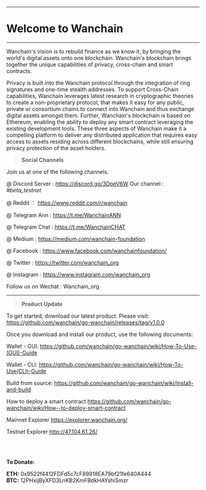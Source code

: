 
---
# Welcome to Wanchain

---
Wanchain's vision is to rebuild finance as we know it, by bringing the world's digital assets onto one blockchain. Wanchain's blockchain brings together the unique capabilities of privacy, cross-chain and smart contracts.

Privacy is built into the Wanchain protocol through the integration of ring signatures and one-time stealth addresses. To support Cross-Chain capabilities, Wanchain leverages latest research in cryptographic theories to create a non-proprietary protocol, that makes it easy for any public, private or consortium chains to connect into Wanchain and thus exchange digital assets amongst them. Further, Wanchain's blockchain is based on Ethereum, enabling the ability to deploy any smart contract leveraging the existing development tools. These three aspects of Wanchain make it a compelling platform to deliver any distributed application that requires easy access to assets residing across different blockchains, while still ensuring privacy protection of the asset holders.


>**Social Channels**
 
 Join us at one of the following channels. 

@ Discord Server : https://discord.gg/3DpeV6W   Our channel : *#beta_testnet*

@ Reddit ： https://www.reddit.com/r/wanchain

@ Telegram Ann : https://t.me/WanchainANN

@ Telegram Chat : https://t.me/WanchainCHAT

@ Medium : https://medium.com/wanchain-foundation

@ Facebook : https://www.facebook.com/wanchainfoundation/

@ Twitter : https://twitter.com/wanchain_org

@ Instagram : https://www.instagram.com/wanchain_org

Follow us on Wechat : Wanchain_org


----------

>**Product Update**

To get started, download our latest product. Please visit: 
https://github.com/wanchain/go-wanchain/releases/tag/v1.0.0

Once you download and install our product, use the following documents:

Wallet - GUI:
https://github.com/wanchain/go-wanchain/wiki/How-To-Use-(GUI)-Guide

Wallet - CLI:
https://github.com/wanchain/go-wanchain/wiki/How-To-Use(CLI)-Guide

Build from source: 
https://github.com/wanchain/go-wanchain/wiki/Install-and-build

How to deploy a smart contract 
https://github.com/wanchain/go-wanchain/wiki/How--to-deploy-smart-contract

Mainnet Explorer 
https://explorer.wanchain.org/

Testnet Explorer
http://47.104.61.26/

<br>
<br>

**To Donate:**

**ETH:** 0x9522f4412FDFd5c7cF89918EA79bf21fe640A444
<br>
**BTC:** 12PHxijByXFD3LnKB2KmFBdkHAYshiSmzr

